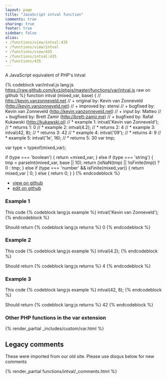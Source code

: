 ```yaml
---
layout: page
title: "JavaScript intval function"
comments: true
sharing: true
footer: true
sidebar: false
alias:
- /functions/view/intval:435
- /functions/view/intval
- /functions/view/435
- /functions/intval:435
- /functions/435
---
```

<!-- Generated by Rakefile:build -->
A JavaScript equivalent of PHP's intval

{% codeblock var/intval.js lang:js https://raw.github.com/kvz/phpjs/master/functions/var/intval.js raw on github %}
function intval (mixed_var, base) {
  // http://kevin.vanzonneveld.net
  // +   original by: Kevin van Zonneveld (http://kevin.vanzonneveld.net)
  // +   improved by: stensi
  // +   bugfixed by: Kevin van Zonneveld (http://kevin.vanzonneveld.net)
  // +   input by: Matteo
  // +   bugfixed by: Brett Zamir (http://brett-zamir.me)
  // +   bugfixed by: Rafał Kukawski (http://kukawski.pl)
  // *     example 1: intval('Kevin van Zonneveld');
  // *     returns 1: 0
  // *     example 2: intval(4.2);
  // *     returns 2: 4
  // *     example 3: intval(42, 8);
  // *     returns 3: 42
  // *     example 4: intval('09');
  // *     returns 4: 9
  // *     example 5: intval('1e', 16);
  // *     returns 5: 30
  var tmp;

  var type = typeof(mixed_var);

  if (type === 'boolean') {
    return +mixed_var;
  } else if (type === 'string') {
    tmp = parseInt(mixed_var, base || 10);
    return (isNaN(tmp) || !isFinite(tmp)) ? 0 : tmp;
  } else if (type === 'number' && isFinite(mixed_var)) {
    return mixed_var | 0;
  } else {
    return 0;
  }
}
{% endcodeblock %}

 - [view on github](https://github.com/kvz/phpjs/blob/master/functions/var/intval.js)
 - [edit on github](https://github.com/kvz/phpjs/edit/master/functions/var/intval.js)

### Example 1
This code
{% codeblock lang:js example %}
intval('Kevin van Zonneveld');
{% endcodeblock %}

Should return
{% codeblock lang:js returns %}
0
{% endcodeblock %}

### Example 2
This code
{% codeblock lang:js example %}
intval(4.2);
{% endcodeblock %}

Should return
{% codeblock lang:js returns %}
4
{% endcodeblock %}

### Example 3
This code
{% codeblock lang:js example %}
intval(42, 8);
{% endcodeblock %}

Should return
{% codeblock lang:js returns %}
42
{% endcodeblock %}


### Other PHP functions in the var extension
{% render_partial _includes/custom/var.html %}
## Legacy comments
These were imported from our old site. Please use disqus below for new comments
<div style="overflow-y: scroll; max-height: 500px;">
{% render_partial functions/intval/_comments.html %}
</div>
